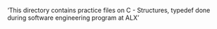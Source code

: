 ‘This directory contains practice files on C - Structures, typedef done during software engineering program at ALX’
